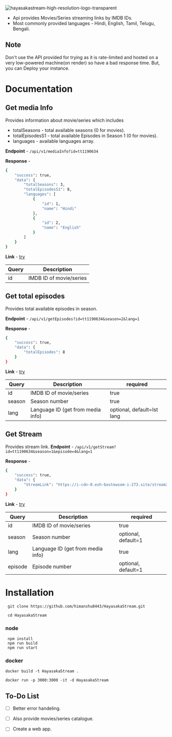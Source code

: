 ![hayasakastream-high-resolution-logo-transparent](https://github.com/himanshu8443/HayasakaStream/assets/99420590/cd114cbd-eff2-491e-955a-325f3ee8f468)

 - Api provides Movies/Series streaming links by IMDB IDs.
 - Most commonly provided languages - Hindi, English, Tamil, Telugu, Bengali.
 
## Note 
Don't use the API provided for trying as it is rate-limited and hosted on a very low-powered machine(on render) so have a bad response time. But, you can Deploy your instance.

#  Documentation
## Get media Info
Provides information about movie/series which includes

 - totalSeasons -  total available seasons (0 for movies).
 - totalEpisodesS1 - total available Episodes in Season 1 (0 for movies).
 - languages - available languages array.
 
**Endpoint** - `/api/v1/mediaInfo?id=tt1190634`

**Response** - 
```bash
{
    "success": true,
    "data": {
        "totalSeasons": 3,
        "totalEpisodesS1": 8,
        "languages": [
            {
                "id": 1,
                "name": "Hindi"
            },
            {
                "id": 2,
                "name": "English"
            }
        ]
    }
}
```

**Link** - [try](https://hayasaka-stream.onrender.com/api/v1/mediaInfo?id=tt1190634)

|Query|Description  |
|--|--|
|id|IMDB ID of movie/series

## Get total episodes
Provides total available episodes in season.

**Endpoint** - `/api/v1/getEpisodes?id=tt1190634&season=2&lang=1`

**Response** - 
```bash
{
    "success": true,
    "data": {
        "totalEpisodes": 8
    }
}
```

**Link** -  [try](https://hayasaka-stream.onrender.com/api/v1/getEpisodes?id=tt1190634&season=2&lang=5)

|Query|Description  | required
|--|--| --|
|id|IMDB ID of movie/series  |true
|season|Season number|true
|lang|Language ID (get from media info)|optional, default=Ist lang

## Get Stream
Provides stream link.
**Endpoint** - `/api/v1/getStream?id=tt1190634&season=1&episode=4&lang=1`

**Response** - 
```bash
{
    "success": true,
    "data": {
        "StreamLink": "https://i-cdn-0.esh-bostewsom-i-273.site/stream2/i-cdn-0/5dbfd06abb47939136d00ae64c3fd2a1/MJTMsp1RshGTygnMNRUR2N2MSlnWXZEdMNDZzQWe5MDZzMmdZJTO1R2RWVHZDljekhkSsl1VwYnWtx2cihVT2p1VRlXTEpEaZRFar1kMNdnWXVUMOJjWp90RZBjT6tWNOJTWw40VKxWTyEVP:1704097846:42.105.75.152:44c0da99f4017925dceb5db7a6392941801f9c6273748c401bf12238b0adfd68/index.m3u8"
    }
}
```

**Link** - [try](https://hayasaka-stream.onrender.com/api/v1/getStream?id=tt1190634&season=1&episode=4&lang=1)

|Query|Description  | required
|--|--| --|
|id|IMDB ID of movie/series  |true
|season|Season number|optional, default=1
|lang|Language ID (get from media info)|true
|episode|Episode number|optional, default=1

# Installation
  ```
   git clone https://github.com/himanshu8443/HayasakaStream.git
  ```

 ```
  cd HayasakaStream
```
 ### node
  ```
   npm install
   npm run build
   npm run start
```
   
###  docker
```
docker build -t HayasakaStream .
```
```
docker run -p 3000:3000 -it -d HayasakaStream
```

## To-Do List

- [ ] Better error handeling.
- [ ] Also provide movies/series catalogue.
- [ ] Create a web app.

